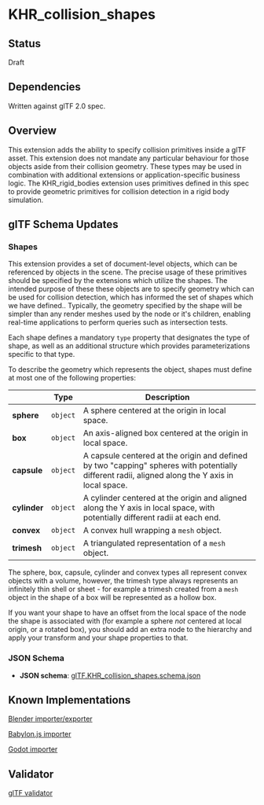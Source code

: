 # KHR_collision_shapes

## Status

Draft

## Dependencies

Written against glTF 2.0 spec.

## Overview

This extension adds the ability to specify collision primitives inside a glTF asset. This extension does not mandate any particular behaviour for those objects aside from their collision geometry. These types may be used in combination with additional extensions or application-specific business logic. The KHR\_rigid\_bodies extension uses primitives defined in this spec to provide geometric primitives for collision detection in a rigid body simulation.

## glTF Schema Updates

### Shapes

This extension provides a set of document-level objects, which can be referenced by objects in the scene. The precise usage of these primitives should be specified by the extensions which utilize the shapes. The intended purpose of these these objects are to specify geometry which can be used for collision detection, which has informed the set of shapes which we have defined.. Typically, the geometry specified by the shape will be simpler than any render meshes used by the node or it's children, enabling real-time applications to perform queries such as intersection tests.

Each shape defines a mandatory `type` property that designates the type of shape, as well as an additional structure which provides parameterizations specific to that type.

To describe the geometry which represents the object, shapes must define at most one of the following properties:

| |Type|Description|
|-|-|-|
|**sphere**|`object`|A sphere centered at the origin in local space.|
|**box**|`object`|An axis-aligned box centered at the origin in local space.|
|**capsule**|`object`|A capsule centered at the origin and defined by two "capping" spheres with potentially different radii, aligned along the Y axis in local space.|
|**cylinder**|`object`|A cylinder centered at the origin and aligned along the Y axis in local space, with potentially different radii at each end.|
|**convex**|`object`|A convex hull wrapping a `mesh` object.|
|**trimesh**|`object`|A triangulated representation of a `mesh` object.|

The sphere, box, capsule, cylinder and convex types all represent convex objects with a volume, however, the trimesh type always represents an infinitely thin shell or sheet - for example a trimesh created from a `mesh` object in the shape of a box will be represented as a hollow box.

If you want your shape to have an offset from the local space of the node the shape is associated with (for example a sphere _not_ centered at local origin, or a rotated box), you should add an extra node to the hierarchy and apply your transform and your shape properties to that.

### JSON Schema

* **JSON schema**: [glTF.KHR_collision_shapes.schema.json](schema/glTF.KHR_collision_shapes.schema.json)

## Known Implementations

[Blender importer/exporter](https://github.com/eoineoineoin/glTF_Physics_Blender_Exporter)

[Babylon.js importer](https://github.com/eoineoineoin/glTF_Physics_Babylon)

[Godot importer](https://github.com/eoineoineoin/glTF_Physics_Godot_Importer)

## Validator

[glTF validator](https://github.com/eoineoineoin/glTF-Validator)

